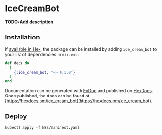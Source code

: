 # IceCreamBot

**TODO: Add description**

## Installation

If [available in Hex](https://hex.pm/docs/publish), the package can be installed
by adding `ice_cream_bot` to your list of dependencies in `mix.exs`:

```elixir
def deps do
  [
    {:ice_cream_bot, "~> 0.1.0"}
  ]
end
```

Documentation can be generated with [ExDoc](https://github.com/elixir-lang/ex_doc)
and published on [HexDocs](https://hexdocs.pm). Once published, the docs can
be found at [https://hexdocs.pm/ice_cream_bot](https://hexdocs.pm/ice_cream_bot).


## Deploy

```
kubectl apply -f k8s/manifest.yaml 
```